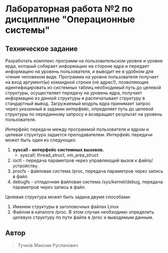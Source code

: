 # Лабораторная работа №2 по дисциплине "Операционные системы"

## Техническое задание

Разработать комплекс программ на пользовательском уровне и уровне ярда, который собирает информацию на стороне ядра и передает информацию на уровень пользователя, и выводит ее в удобном для чтения человеком виде. Программа на уровне пользователя получает на вход аргумент(ы) командной строки (не адрес!), позволяющие идентифицировать из системных таблиц необходимый путь до целевой структуры, осуществляет передачу на уровень ядра, получает информацию из данной структуры и распечатывает структуру в стандартный вывод. Загружаемый модуль ядра принимает запрос через указанный в задании интерфейс, определяет путь до целевой структуры по переданному запросу и возвращает результат на уровень пользователя.

Интерфейс передачи между программой пользователя и ядром и целевая структура задается преподавателем. Интерфейс передачи может быть один из следующих:

1. **syscall - интерфейс системных вызовов.**
    - syscall: thread_struct, vm_area_struct
1. ioctl - передача параметров через управляющий вызов к файлу/устройству.
1. procfs - файловая система /proc, передача параметров через запись в файл.
1. debugfs - отладочная файловая система /sys/kernel/debug, передача параметров через запись в файл.

Целевая структура может быть задана двумя способами:

1. Именем структуры в заголовочных файлах Linux
1. Файлом в каталоге /proc. В этом случае необходимо определить целевую структуру по пути файла в /proc и выводимым данным.

## Автор

> Тучков Максим Русланович

